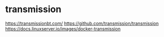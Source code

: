 # transmission

https://transmissionbt.com/
https://github.com/transmission/transmission
https://docs.linuxserver.io/images/docker-transmission
